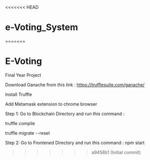 <<<<<<< HEAD
# e-Voting_System
=======
# E-Voting
Final Year Project

Download Ganache from this link : https://trufflesuite.com/ganache/

Install Truffle 

Add Metamask extension to chrome browser

Step 1:
Go to Blockchain Directory and run this command : 


truffle compile


truffle migrate --reset

Step 2:
Go to Frontened Directory and run this command :
npm start

>>>>>>> a9458b1 (Initial commit)
